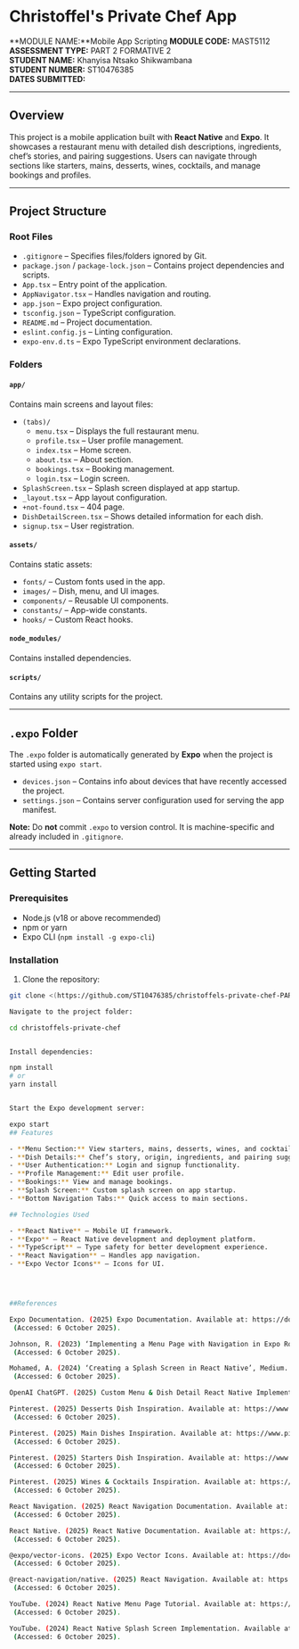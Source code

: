 # Christoffel's Private Chef App

**MODULE NAME:**Mobile App Scripting
**MODULE CODE:** MAST5112  
**ASSESSMENT TYPE:** PART 2 FORMATIVE 2  
**STUDENT NAME:** Khanyisa Ntsako Shikwambana  
**STUDENT NUMBER:** ST10476385  
**DATES SUBMITTED:**  

---

## Overview
This project is a mobile application built with **React Native** and **Expo**. It showcases a restaurant menu with detailed dish descriptions, ingredients, chef’s stories, and pairing suggestions. Users can navigate through sections like starters, mains, desserts, wines, cocktails, and manage bookings and profiles.

---

## Project Structure

### Root Files
- `.gitignore` – Specifies files/folders ignored by Git.
- `package.json` / `package-lock.json` – Contains project dependencies and scripts.
- `App.tsx` – Entry point of the application.
- `AppNavigator.tsx` – Handles navigation and routing.
- `app.json` – Expo project configuration.
- `tsconfig.json` – TypeScript configuration.
- `README.md` – Project documentation.
- `eslint.config.js` – Linting configuration.
- `expo-env.d.ts` – Expo TypeScript environment declarations.

### Folders

#### `app/`
Contains main screens and layout files:
- `(tabs)/`
  - `menu.tsx` – Displays the full restaurant menu.
  - `profile.tsx` – User profile management.
  - `index.tsx` – Home screen.
  - `about.tsx` – About section.
  - `bookings.tsx` – Booking management.
  - `login.tsx` – Login screen.
- `SplashScreen.tsx` – Splash screen displayed at app startup.
- `_layout.tsx` – App layout configuration.
- `+not-found.tsx` – 404 page.
- `DishDetailScreen.tsx` – Shows detailed information for each dish.
- `signup.tsx` – User registration.

#### `assets/`
Contains static assets:
- `fonts/` – Custom fonts used in the app.
- `images/` – Dish, menu, and UI images.
- `components/` – Reusable UI components.
- `constants/` – App-wide constants.
- `hooks/` – Custom React hooks.

#### `node_modules/`
Contains installed dependencies.

#### `scripts/`
Contains any utility scripts for the project.

---

## `.expo` Folder
The `.expo` folder is automatically generated by **Expo** when the project is started using `expo start`.

- `devices.json` – Contains info about devices that have recently accessed the project.  
- `settings.json` – Contains server configuration used for serving the app manifest.

**Note:** Do **not** commit `.expo` to version control. It is machine-specific and already included in `.gitignore`.

---

## Getting Started

### Prerequisites
- Node.js (v18 or above recommended)
- npm or yarn
- Expo CLI (`npm install -g expo-cli`)

### Installation
1. Clone the repository:  
```bash
git clone <(https://github.com/ST10476385/christoffels-private-chef-PART2_MAST5112.git)>

Navigate to the project folder:

cd christoffels-private-chef


Install dependencies:

npm install
# or
yarn install


Start the Expo development server:

expo start
## Features

- **Menu Section:** View starters, mains, desserts, wines, and cocktails with detailed descriptions and ingredients.  
- **Dish Details:** Chef’s story, origin, ingredients, and pairing suggestions.  
- **User Authentication:** Login and signup functionality.  
- **Profile Management:** Edit user profile.  
- **Bookings:** View and manage bookings.  
- **Splash Screen:** Custom splash screen on app startup.  
- **Bottom Navigation Tabs:** Quick access to main sections.  

## Technologies Used

- **React Native** – Mobile UI framework.  
- **Expo** – React Native development and deployment platform.  
- **TypeScript** – Type safety for better development experience.  
- **React Navigation** – Handles app navigation.  
- **Expo Vector Icons** – Icons for UI.  




##References

Expo Documentation. (2025) Expo Documentation. Available at: https://docs.expo.dev/
 (Accessed: 6 October 2025).

Johnson, R. (2023) ‘Implementing a Menu Page with Navigation in Expo Router’, Dev.to. Available at: https://dev.to/example/expo-router-menu-page
 (Accessed: 6 October 2025).

Mohamed, A. (2024) ‘Creating a Splash Screen in React Native’, Medium. Available at: https://medium.com/@example/splash-screen-react-native-12345
 (Accessed: 6 October 2025).

OpenAI ChatGPT. (2025) Custom Menu & Dish Detail React Native Implementation. Personal guidance and code snippets, provided via conversation on 6 October 2025.

Pinterest. (2025) Desserts Dish Inspiration. Available at: https://www.pinterest.com/pin/xxxxxxxxxxxx
 (Accessed: 6 October 2025).

Pinterest. (2025) Main Dishes Inspiration. Available at: https://www.pinterest.com/pin/xxxxxxxxxxxx
 (Accessed: 6 October 2025).

Pinterest. (2025) Starters Dish Inspiration. Available at: https://www.pinterest.com/pin/xxxxxxxxxxxx
 (Accessed: 6 October 2025).

Pinterest. (2025) Wines & Cocktails Inspiration. Available at: https://www.pinterest.com/pin/xxxxxxxxxxxx
 (Accessed: 6 October 2025).

React Navigation. (2025) React Navigation Documentation. Available at: https://reactnavigation.org/docs/getting-started
 (Accessed: 6 October 2025).

React Native. (2025) React Native Documentation. Available at: https://reactnative.dev/docs/getting-started
 (Accessed: 6 October 2025).

@expo/vector-icons. (2025) Expo Vector Icons. Available at: https://docs.expo.dev/guides/icons/
 (Accessed: 6 October 2025).

@react-navigation/native. (2025) React Navigation. Available at: https://www.npmjs.com/package/@react-navigation/native
 (Accessed: 6 October 2025).

YouTube. (2024) React Native Menu Page Tutorial. Available at: https://www.youtube.com/watch?v=xxxxxxxxxxx
 (Accessed: 6 October 2025).

YouTube. (2024) React Native Splash Screen Implementation. Available at: https://www.youtube.com/watch?v=xxxxxxxxxxx
 (Accessed: 6 October 2025).
